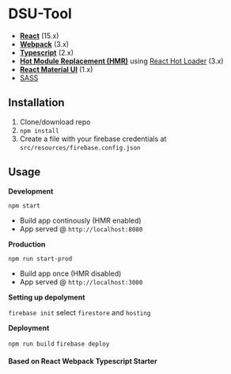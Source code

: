 # DSU-Tool

* **[React](https://facebook.github.io/react/)** (15.x)
* **[Webpack](https://webpack.js.org/)** (3.x)
* **[Typescript](https://www.typescriptlang.org/)** (2.x)
* **[Hot Module Replacement (HMR)](https://webpack.js.org/concepts/hot-module-replacement/)** using [React Hot Loader](https://github.com/gaearon/react-hot-loader) (3.x)
* **[React Material UI](https://material-ui-1dab0.firebaseapp.com/)** (1.x)
* [SASS](http://sass-lang.com/)
  
## Installation
1. Clone/download repo
2. `npm install`
3. Create a file with your firebase credentials at `src/resources/firebase.config.json`

## Usage
**Development**

`npm start`

* Build app continously (HMR enabled)
* App served @ `http://localhost:8080` 

**Production**

`npm run start-prod`

* Build app once (HMR disabled)
* App served @ `http://localhost:3000`

**Setting up depolyment**

`firebase init`
select `firestore` and `hosting`

**Deployment**

`npm run build`
`firebase deploy`

#### Based on React Webpack Typescript Starter
